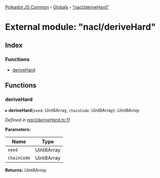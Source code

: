 [Polkadot JS Common](../README.md) › [Globals](../globals.md) › ["nacl/deriveHard"](_nacl_derivehard_.md)

# External module: "nacl/deriveHard"

## Index

### Functions

* [deriveHard](_nacl_derivehard_.md#derivehard)

## Functions

###  deriveHard

▸ **deriveHard**(`seed`: Uint8Array, `chainCode`: Uint8Array): *Uint8Array*

*Defined in [nacl/deriveHard.ts:11](https://github.com/polkadot-js/common/blob/87228149/packages/util-crypto/src/nacl/deriveHard.ts#L11)*

**Parameters:**

Name | Type |
------ | ------ |
`seed` | Uint8Array |
`chainCode` | Uint8Array |

**Returns:** *Uint8Array*
